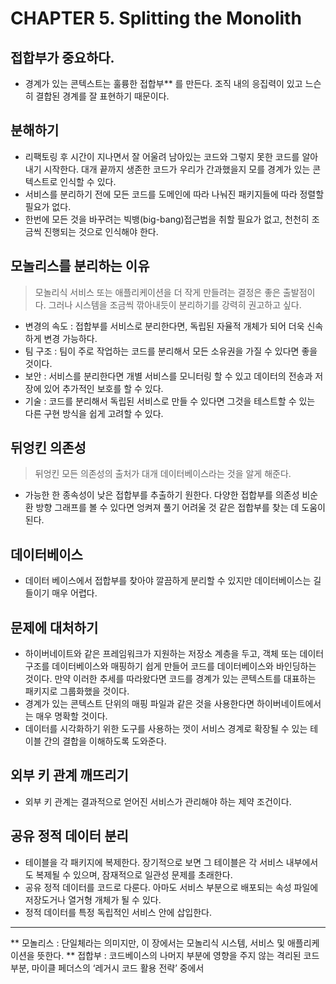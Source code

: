 # CHAPTER 5. Splitting the Monolith

## 접합부가 중요하다.
- 경계가 있는 콘텍스트는 훌륭한 접합부** 를 만든다. 조직 내의 응집력이 있고 느슨히 결합된 경계를 잘 표현하기 때문이다. 

## 분해하기
- 리팩토링 후 시간이 지나면서 잘 어울려 남아있는 코드와 그렇지 못한 코드를 알아내기 시작한다. 대개 끝까지 생존한 코드가 우리가 간과했을지 모를 경계가 있는 콘텍스트로 인식할 수 있다.
- 서비스를 분리하기 전에 모든 코드를 도메인에 따라 나눠진 패키지들에 따라 정렬할 필요가 없다.
- 한번에 모든 것을 바꾸려는 빅뱅(big-bang)접근법을 취할 필요가 없고, 천천히 조금씩 진행되는 것으로 인식해야 한다.

## 모놀리스를 분리하는 이유
> 모놀리식 서비스 또는 애플리케이션을 더 작게 만들려는 결정은 좋은 출발점이다. 그러나 시스템을 조금씩 깎아내듯이 분리하기를 강력히 권고하고 싶다.
- 변경의 속도 : 접합부를 서비스로 분리한다면, 독립된 자율적 개체가 되어 더욱 신속하게 변경 가능하다.
- 팀 구조 : 팀이 주로 작업하는 코드를 분리해서 모든 소유권을 가질 수 있다면 좋을 것이다.
- 보안 : 서비스를 분리한다면 개별 서비스를 모니터링 할 수 있고 데이터의 전송과 저장에 있어 추가적인 보호를 할 수 있다.
- 기술 : 코드를 분리해서 독립된 서비스로 만들 수 있다면 그것을 테스트할 수 있는 다른 구현 방식을 쉽게 고려할 수 있다.

## 뒤엉킨 의존성
> 뒤엉킨 모든 의존성의 출처가 대개 데이터베이스라는 것을 알게 해준다.
- 가능한 한 종속성이 낮은 접합부를 추출하기 원한다. 다양한 접합부를 의존성 비순환 방향 그래프를 볼 수 있다면 엉켜져 풀기 어려울 것 같은 접합부를 찾는 데 도움이 된다.

## 데이터베이스
- 데이터 베이스에서 접합부를 찾아야 깔끔하게 분리할 수 있지만 데이터베이스는 길들이기 매우 어렵다.

## 문제에 대처하기
- 하이버네이트와 같은 프레임워크가 지원하는 저장소 계층을 두고, 객체 또는 데이터 구조를 데이터베이스와 매핑하기 쉽게 만들어 코드를 데이터베이스와 바인딩하는 것이다. 만약 이러한 추세를 따라왔다면 코드를 경계가 있는 콘텍스트를 대표하는 패키지로 그룹화했을 것이다.
- 경계가 있는 콘텍스트 단위의 매핑 파일과 같은 것을 사용한다면 하이버네이트에서는 매우 명확할 것이다.
- 데이터를 시각화하기 위한 도구를 사용하는 껏이 서비스 경계로 확장될 수 있는 테이블 간의 결합을 이해하도록 도와준다.

## 외부 키 관계 깨뜨리기
- 외부 키 관계는 결과적으로 얻어진 서비스가 관리해야 하는 제약 조건이다.

## 공유 정적 데이터 분리
- 테이블을 각 패키지에 복제한다. 장기적으로 보면 그 테이블은 각 서비스 내부에서도 복제될 수 있으며, 잠재적으로 일관성 문제를 초래한다.
- 공유 정적 데이터를 코드로 다룬다. 아마도 서비스 부분으로 배포되는 속성 파일에 저장도거나 열거형 개체가 될 수 있다. 
- 정적 데이터를 특정 독립적인 서비스 안에 삽입한다. 

---

** 모놀리스 : 단일체라는 의미지만, 이 장에서는 모놀리식 시스템, 서비스 및 애플리케이션을 뜻한다.
** 접합부 : 코드베이스의 나머지 부분에 영향을 주지 않는 격리된 코드 부분, 마이클 페더스의 ‘레거시 코드 활용 전략’ 중에서 


